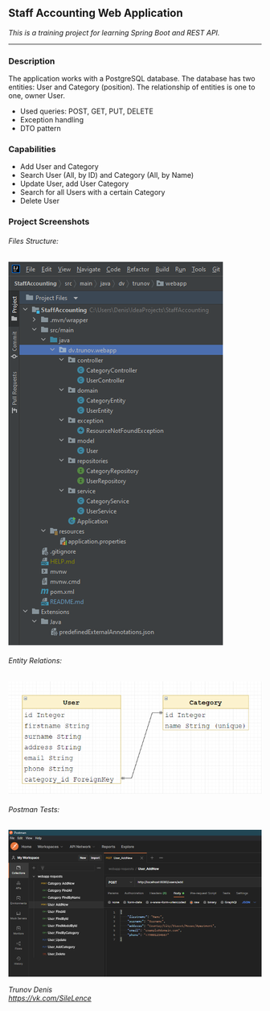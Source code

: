 ## Staff Accounting Web Application
_This is a training project for learning Spring Boot and REST API._
___

### Description
The application works with a PostgreSQL database. 
The database has two entities: User and Category (position). 
The relationship of entities is one to one, owner User.
- Used queries: POST, GET, PUT, DELETE
- Exception handling
- DTO pattern

### Capabilities
- Add User and Category
- Search User (All, by ID) and Category (All, by Name)
- Update User, add User Category
- Search for all Users with a certain Category
- Delete User

### Project Screenshots
###### Files Structure:
![Files Structure](https://raw.githubusercontent.com/SileLence/staff_accounting/master/images/file_structure.png)
###### Entity Relations:
![Entity Relations](https://raw.githubusercontent.com/SileLence/staff_accounting/master/images/entity_relation.png)
###### Postman Tests:
![Postman Tests](https://raw.githubusercontent.com/SileLence/staff_accounting/master/images/postman_tests.png)

_Trunov Denis_\
_https://vk.com/SileLence_

